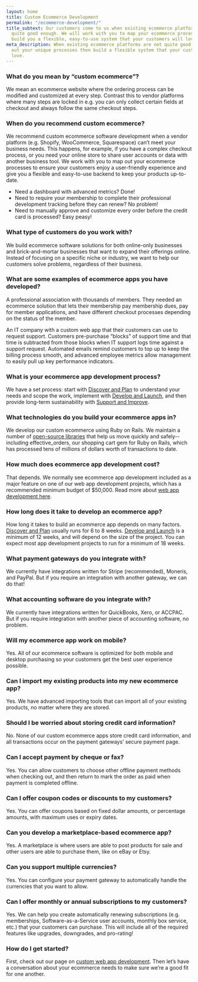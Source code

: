 ```yaml
---
layout: home
title: Custom Ecommerce Development
permalink: "/ecommerce-development/"
title_subtext: Our customers come to us when existing ecommerce platforms are not
  quite good enough. We will work with you to map your ecommerce process and then
  build you a flexible, easy-to-use system that your customers will love.
meta_description: When existing ecommerce platforms are not quite good enough we map
  out your unique processes then build a flexible system that your customers will
  love.
---
```

### What do you mean by “custom ecommerce”?

We mean an ecommerce website where the ordering process can be modified and customized at every step. Contrast this to vendor platforms where many steps are locked in e.g. you can only collect certain fields at checkout and always follow the same checkout steps.

### When do you recommend custom ecommerce?

We recommend custom ecommerce software development when a vendor platform (e.g. Shopify, WooCommerce, Squarespace) can’t meet your business needs. This happens, for example, if you have a complex checkout process, or you need your online store to share user accounts or data with another business tool. We work with you to map out your ecommerce processes to ensure your customers enjoy a user-friendly experience and give you a flexible and easy-to-use backend to keep your products up-to-date.

* Need a dashboard with advanced metrics? Done!
* Need to require your membership to complete their professional development tracking before they can renew? No problem!
* Need to manually approve and customize every order before the credit card is processed? Easy peasy!

### What type of customers do you work with?

We build ecommerce software solutions for both online-only businesses and brick-and-mortar businesses that want to expand their offerings online. Instead of focusing on a specific niche or industry, we want to help our customers solve problems, regardless of their business.

### What are some examples of ecommerce apps you have developed?

A professional association with thousands of members. They needed an ecommerce solution that lets their membership pay membership dues, pay for member applications, and have different checkout processes depending on the status of the member.

An IT company with a custom web app that their customers can use to request support. Customers pre-purchase “blocks” of support time and that time is subtracted from those blocks when IT support logs time against a support request. Automated emails remind customers to top up to keep the billing process smooth, and advanced employee metrics allow management to easily pull up key performance indicators.

### What is your ecommerce app development process?

We have a set process: start with [Discover and Plan](https://codeandeffect.com/discover-and-plan) to understand your needs and scope the work, implement with [Develop and Launch](https://codeandeffect.com/develop-and-launch), and then provide long-term sustainability with [Support and Improve](https://codeandeffect.com/support-and-improve).

### What technologies do you build your ecommerce apps in?

We develop our custom ecommerce using Ruby on Rails. We maintain a number of [open-source libraries](https://codeandeffect.com/effective-gems) that help us move quickly and safely--including effective_orders, our shopping cart gem for Ruby on Rails, which has processed tens of millions of dollars worth of transactions to date.

### How much does ecommerce app development cost?

That depends. We normally see ecommerce app development included as a major feature on one of our web app development projects, which has a recommended minimum budget of $50,000. Read more about [web app development here](https://codeandeffect.com/web-app-development).

### How long does it take to develop an ecommerce app?

How long it takes to build an ecommerce app depends on many factors. [Discover and Plan](https://codeandeffect.com/discover-and-plan) usually runs for 6 to 8 weeks. [Develop and Launch](https://codeandeffect.com/develop-and-launch) is a minimum of 12 weeks, and will depend on the size of the project. You can expect most app development projects to run for a minimum of 18 weeks.

### What payment gateways do you integrate with?

We currently have integrations written for Stripe (recommended), Moneris, and PayPal. But if you require an integration with another gateway, we can do that!

### What accounting software do you integrate with?

We currently have integrations written for QuickBooks, Xero, or ACCPAC. But if you require integration with another piece of accounting software, no problem.

### Will my ecommerce app work on mobile?

Yes. All of our ecommerce software is optimized for both mobile and desktop purchasing so your customers get the best user experience possible.

### Can I import my existing products into my new ecommerce app?

Yes. We have advanced importing tools that can import all of your existing products, no matter where they are stored.

### Should I be worried about storing credit card information?

No. None of our custom ecommerce apps store credit card information, and all transactions occur on the payment gateways’ secure payment page.

### Can I accept payment by cheque or fax?

Yes. You can allow customers to choose other offline payment methods when checking out, and then return to mark the order as paid when payment is completed offline.

### Can I offer coupon codes or discounts to my customers?

Yes. You can offer coupons based on fixed dollar amounts, or percentage amounts, with maximum uses or expiry dates.

### Can you develop a marketplace-based ecommerce app?

Yes. A marketplace is where users are able to post products for sale and other users are able to purchase them, like on eBay or Etsy.

### Can you support multiple currencies?

Yes. You can configure your payment gateway to automatically handle the currencies that you want to allow.

### Can I offer monthly or annual subscriptions to my customers?

Yes. We can help you create automatically renewing subscriptions (e.g. memberships, Software-as-a-Service user accounts, monthly box service, etc.) that your customers can purchase. This will include all of the required features like upgrades, downgrades, and pro-rating!

### How do I get started?

First, check out our page on [custom web app development](https://codeandeffect.com/web-app-development). Then let’s have a conversation about your ecommerce needs to make sure we’re a good fit for one another.
